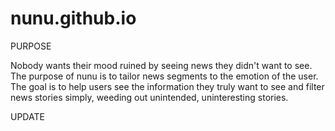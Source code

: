 # nunu.github.io
PURPOSE

Nobody wants their mood ruined by seeing news they didn't want to see. The purpose of nunu is to tailor news segments to the emotion of the user. The goal is to help users see the information they truly want to see and filter news stories simply, weeding out unintended, uninteresting stories. 

UPDATE



